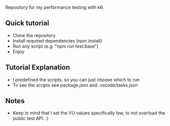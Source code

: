 Repository for my performance testing with k6.

## Quick tutorial

- Clone the repository
- Install required dependencies (npm install)
- Run any script (e.g. "npm run test:base")
- Enjoy

## Tutorial Explanation

- I predefined the scripts, so you can just choose which to run
- To see the scripts see package.json and .vscode/tasks.json

## Notes
- Keep in mind that I set the VU values specifically low, to not overload the public test API. :)

